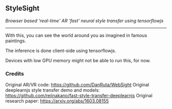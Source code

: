 StyleSight
---

*Browser based 'real-time' AR 'fast' neural style transfer using tensorflowjs*

---

With this, you can see the world around you as imagined in famous paintings.

The inference is done client-side using tensorflowjs.

Devices with low GPU memory might not be able to run this, for now.


### Credits

Original AR/VR code: https://github.com/DanRuta/WebSight
Original deeplearnjs style transfer demo and models: https://github.com/reiinakano/fast-style-transfer-deeplearnjs
Original research paper: https://arxiv.org/abs/1603.08155